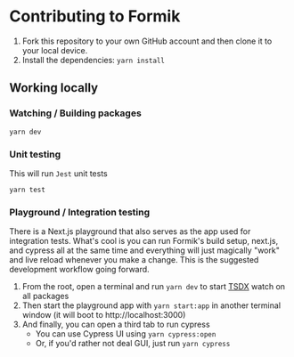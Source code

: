 # Contributing to Formik

1. Fork this repository to your own GitHub account and then clone it to your local device.
2. Install the dependencies: `yarn install`

## Working locally

### Watching / Building packages

```
yarn dev
```

### Unit testing

This will run `Jest` unit tests

```
yarn test
```

### Playground / Integration testing

There is a Next.js playground that also serves as the app used for integration tests. What's cool is you can run Formik's build setup, next.js, and cypress all at the same time and everything will just magically "work" and live reload whenever you make a change.
This is the suggested development workflow going forward.

1. From the root, open a terminal and run `yarn dev` to start [TSDX](https://tsdx.io) watch on all packages
2. Then start the playground app with `yarn start:app` in another terminal window (it will boot to http://localhost:3000)
3. And finally, you can open a third tab to run cypress
   - You can use Cypress UI using `yarn cypress:open`
   - Or, if you'd rather not deal GUI, just run `yarn cypress`
